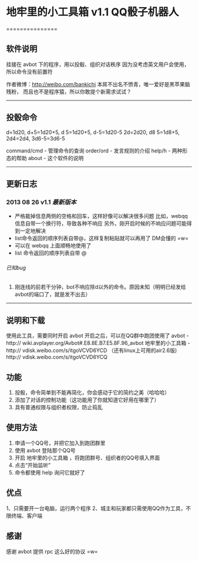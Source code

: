 # 地牢里的小工具箱 v1.1 QQ骰子机器人 #

===============

## 软件说明 ##
挂接在 avbot 下的程序，用以投骰、组织对话秩序
因为没考虑英文用户会使用，所以命令没有前置符

作者微博：http://weibo.com/bankichi
本屌不出名不愤青，唯一爱好是黑苹果脑残粉，
而且也不是程序猿，所以你敢提个新需求试试？

---------------
## 投骰命令 ##
d=1d20, d+5=1d20+5, d 5=1d20+5, d-5=1d20-5
2d=2d20, d8 5=1d8+5, 2d4=2d4, 3d6-5=3d6-5

command/cmd		- 管理命令的查询
order/ord		- 发言规则的介绍
help/h			- 两种形态的帮助
about			- 这个软件的说明

---------------
## 更新日志 ##

### 2013 08 26 v1.1 *最新版本* ###
* 严格裁掉信息两侧的空格和回车，这样好像可以解决很多问题
   比如，webqq信息自带一个换行符，导致各种不响应
   另外，刚开启时候的不响应问题可能得到一定地解决
* list命令返回的顺序列表自带@，这样复制粘贴就可以再用了
   DM会懂的 =w=
* 可以在 webqq 上面顺畅地使用了
* list 命令返回的顺序列表自带 @
###### 已知bug #
1. 刚连线的前若干分钟，bot不响应除d以外的命令。原因未知（明明已经发给avbot的端口了，就是发不出去）


---------------
## 说明和下载 ##
使用此工具，需要同时开启 avbot
开启之后，可以在QQ群中跑团使用了
avbot - http:// wiki.avplayer.org/Avbot#.E8.8E.B7.E5.8F.96_avbot
地牢里的小工具箱 - http:// vdisk.weibo.com/s/itgoVCVD6YCD
（还有linux上可用的air2.6版) http:// vdisk.weibo.com/s/itgoVCVD6YCQ

## 功能 ##
1. 投骰，命令简单到不能再简化，你会感动于它的简约之美（哈哈哈）
2. 添加了对话的控制功能（这功能用了你就知道它好用在哪里了）
3. 具有普通权限与组织者权限，防止捣乱

## 使用方法 ##
1. 申请一个QQ号，并把它加入到跑团群里
2. 使用 avbot 登陆那个QQ号
3. 开启 地牢里的小工具箱 ，将跑团群号、组织者的QQ号填入界面
4. 点击“开始监听”
5. 命令都使用 help 询问它就好了

## 优点 ##
1、只需要开一台电脑，运行两个程序
2、城主和玩家都只需使用QQ作为工具，不限终端、客户端

## 感谢 ##
感谢 avbot 提供 rpc 这么好的协议 =w=
